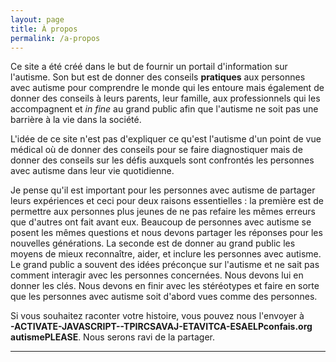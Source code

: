 ```yaml
---
layout: page
title: À propos
permalink: /a-propos
---
```


Ce site a été créé dans le but de fournir un portail d'information sur
l'autisme. Son but est de donner des conseils **pratiques** aux personnes avec autisme pour comprendre le monde qui les entoure
mais également de donner des conseils à leurs parents, leur famille, aux professionnels qui les accompagnent
et *in fine* au grand public afin que l'autisme ne soit pas une barrière à la vie dans la société.

L'idée de ce site n'est pas d'expliquer ce qu'est l'autisme d'un point de vue médical où de donner des conseils pour se faire diagnostiquer mais de donner des conseils sur
les défis auxquels sont confrontés les personnes avec autisme dans leur vie quotidienne.

Je pense qu'il est important pour les personnes avec autisme de partager leurs expériences et 
ceci pour deux raisons essentielles&nbsp;:
la première est de permettre aux personnes plus jeunes de ne pas refaire les mêmes erreurs 
que d'autres ont fait avant eux. Beaucoup de personnes avec autisme se posent les mêmes questions et nous devons partager les réponses pour les nouvelles générations.
La seconde est de donner au grand public les moyens 
de mieux reconnaître, aider, et inclure les personnes avec autisme.
Le grand public a souvent des idées préconçue sur l'autisme et ne sait pas comment
interagir avec  les personnes concernées. Nous devons lui en donner les clés. Nous devons en finir avec les stéréotypes et faire en sorte que les personnes avec autisme soit d'abord vues comme des personnes.

Si vous souhaitez raconter votre histoire, vous pouvez nous l'envoyer à <strong><span class="contact"><span id="contact">PLEASE-ACTIVATE-JAVASCRIPT--TPIRCSAVAJ-ETAVITCA-ESAELP</span></span></strong>. Nous serons ravi de la partager.

<script type="text/javascript">window.document.getElementById('contact').innerHTML = '@';</script>
<style type="text/css">
.contact {
	unicode-bidi: bidi-override;
	direction: rtl;
}

#contact:before { content: "gro.siafnoc"; }
#contact:after { content: "emsitua"; }
</style>
---

